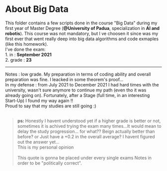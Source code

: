 <h1> About Big Data</h1>

This folder contains a few scripts done in the course "Big Data" during my first year of Master Degree (<b>@University of Padua</b>, specialization in <b>AI and robotis</b>).
This course was not mandatory, but I ve choosen it since was my first ever that went really deep into big data algorithms and code exmaples (like this homework). <br>
I've done the exam: <br>
    1. in : **September 2021** <br>
    2. grade : **23** <br>
<hr>
    Notes :   low grade. My preparation in terms of coding ability and overall preparation was fine. I leacked in some theorem's proof...<br>
    In my defense : from July 2021 to December 2021 I had hard times with the university, wasn't sure anymore to continue my path (even tho it was already going on). Fortunately, after a Stage (full time, in an interesting Start-Up) I found my way again !!<br>
    Proud to say that my studies are still going :)
<br>
<br>

> <b>ps: </b> 
> Honestly I havent understood yet if a higher grade is better or not, sometimes it is achived trying the exam many times...It would mean to delay the study progression... for what?? Beign actually better than before? or  Just have a +0.2 in the overall average?
>I havent figured out the answer yet... <br>
>This is my personal opinion<br><br>
>This quote is gonna be placed under every single exams Notes in order to be "politically correct". 


